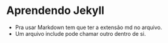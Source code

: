 # Aprendendo Jekyll

* Pra usar Markdown tem que ter a extensão md no arquivo.
* Um arquivo include pode chamar outro dentro de si.
